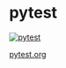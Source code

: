 # pytest

[![pytest](https://github.com/halli77/pytest/actions/workflows/pytest.yml/badge.svg)](https://github.com/halli77/pytest/actions/workflows/pytest.yml)


[pytest.org](https://docs.pytest.org/)
